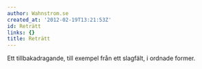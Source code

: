 ```yaml
---
author: Wahnstrom.se
created_at: '2012-02-19T13:21:53Z'
id: Reträtt
links: {}
title: Reträtt
---
```


Ett tillbakadragande, till exempel från ett slagfält, i ordnade former.